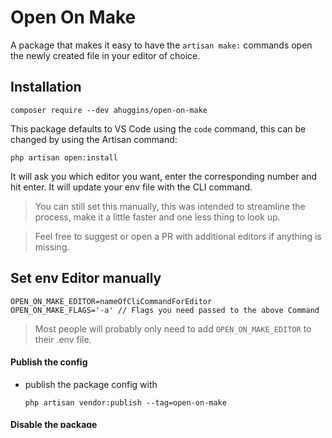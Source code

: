 # Open On Make

A package that makes it easy to have the `artisan make:` commands open the newly created file in your editor of choice.

## Installation

`composer require --dev ahuggins/open-on-make`

This package defaults to VS Code using the `code` command, this can be changed by using the Artisan command:

`php artisan open:install`

It will ask you which editor you want, enter the corresponding number and hit enter. It will update your env file with the CLI command.

> You can still set this manually, this was intended to streamline the process, make it a little faster and one less thing to look up.

> Feel free to suggest or open a PR with additional editors if anything is missing.

## Set env Editor manually

```
OPEN_ON_MAKE_EDITOR=nameOfCliCommandForEditor
OPEN_ON_MAKE_FLAGS='-a' // Flags you need passed to the above Command
```

> Most people will probably only need to add `OPEN_ON_MAKE_EDITOR` to their .env file.

#### Publish the config

- publish the package config with

  `php artisan vendor:publish --tag=open-on-make`

#### Disable the package

> Some team members may want to disable this feature.

You can explicitly disable this package by setting the `OPEN_ON_MAKE_ENABLED` environment variable:

```
OPEN_ON_MAKE_ENABLED=false
```

## Example Editor values

Sublime - `OPEN_ON_MAKE_EDITOR=subl`

PHPStorm - `OPEN_ON_MAKE_EDITOR=pstorm`

Atom - `OPEN_ON_MAKE_EDITOR=atom` Provided you have shell commands installed: https://user-images.githubusercontent.com/1791228/38758555-814eb602-3f3f-11e8-8071-3c9690bb0374.png

VS Code = `OPEN_ON_MAKE_EDITOR=code` Provided you have the `code` shell command installed: https://code.visualstudio.com/docs/setup/mac

## License

Licensed under the [MIT](license) license
